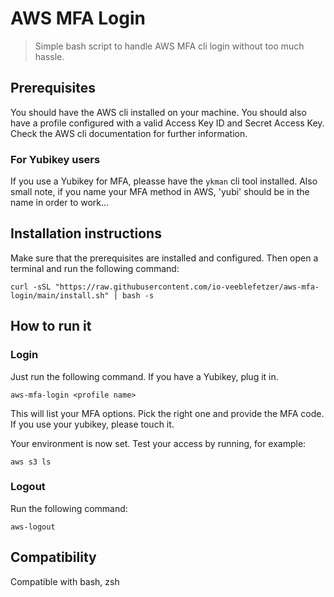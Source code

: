 # AWS MFA Login
> Simple bash script to handle AWS MFA cli login without too much hassle. 

## Prerequisites
You should have the AWS cli installed on your machine. You should also have a profile
configured with a valid Access Key ID and Secret Access Key. Check the AWS cli documentation
for further information.

### For Yubikey users
If you use a Yubikey for MFA, pleasse have the `ykman` cli tool installed. Also small note, if 
you name your MFA method in AWS, 'yubi' should be in the name in order to work...

## Installation instructions

Make sure that the prerequisites are installed and configured. Then open a terminal and run the following command:

```
curl -sSL "https://raw.githubusercontent.com/io-veeblefetzer/aws-mfa-login/main/install.sh" | bash -s
```

## How to run it
### Login
Just run the following command. If you have a Yubikey, plug it in.

```
aws-mfa-login <profile name>
```

This will list your MFA options. Pick the right one and provide the MFA code. If
you use your yubikey, please touch it.

Your environment is now set. Test your access by running, for example:

```
aws s3 ls
```

### Logout
Run the following command: 

```
aws-logout
```


## Compatibility
Compatible with bash, zsh